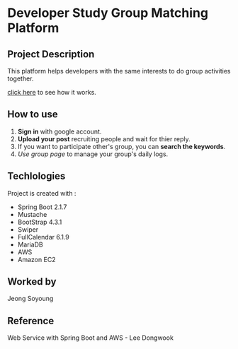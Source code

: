 # Developer Study Group Matching Platform

## Project Description
This platform helps developers with the same interests to do group activities together.

[click here](https://youtu.be/-M7Qzp3zmz0?feature=shared) to see how it works.

## How to use
1. **Sign in** with google account.
2. **Upload your post** recruiting people and wait for thier reply.
3. If you want to participate other's group, you can **search the keywords**.
4. *Use group page* to manage your group's daily logs.

## Techlologies
Project is created with :
-  Spring Boot 2.1.7
-  Mustache 
-  BootStrap 4.3.1
-  Swiper
-  FullCalendar 6.1.9
-  MariaDB
-  AWS
-  Amazon EC2

## Worked by
Jeong Soyoung

## Reference
Web Service with Spring Boot and AWS - Lee Dongwook
